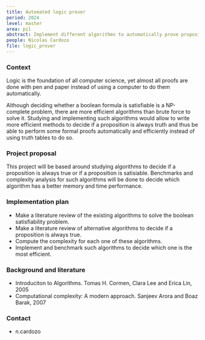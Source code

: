 ```yaml
---
title: Automated logic prover
period: 2024
level: master
area: pil
abstract: Implement different algorithms to automatically prove propositional logic formulas
people: Nicolas Cardozo
file: logic_prover
---
```


### Context

Logic is the foundation of all computer science, yet almost all proofs are done with pen and paper instead of using a computer to do them automatically.

Although deciding whether a boolean formula is satisfiable is a NP-complete problem, there are more efficient algorithms than brute force to solve it. Studying and implementing such algorithms would allow to write more efficient methods to decide if a proposition is always truth and thus be able to perform some formal proofs automatically and efficiently instead of using truth tables to do so.

### Project proposal

This project will be based around studying algorithms to decide if a proposition is always true or if a proposition is satisiable. Benchmarks and complexity analysis for such algorithms will be done to decide which algorithm has a better memory and time performance.

### Implementation plan

- Make a literature review of the existing algorithms to solve the boolean satisfiability problem.
- Make a literature review of alternative algorithms to decide if a proposition is always true.
- Compute the complexity for each one of these algorithms.
- Implement and benchmark such algorithms to decide which one is the most efficient.

### Background and literature

- Introduciton to Algorithms. Tomas H. Cormen, Clara Lee and Erica Lin, 2005
- Computational complexity: A modern approach. Sanjeev Arora and Boaz Barak, 2007

### Contact

- n.cardozo
